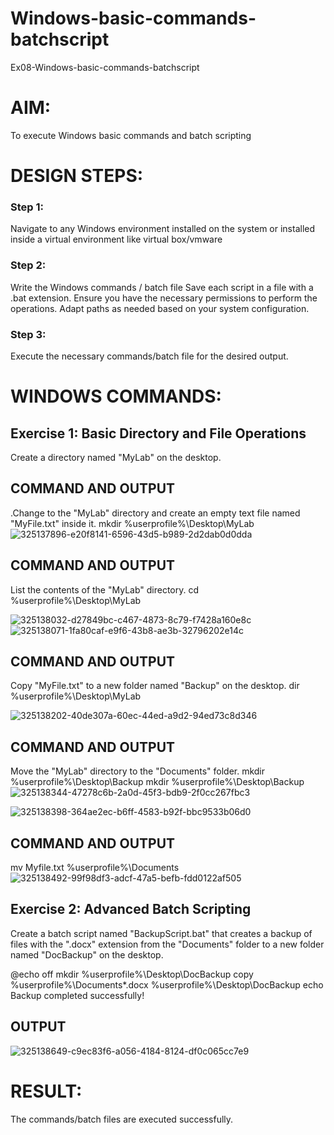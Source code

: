 # Windows-basic-commands-batchscript
Ex08-Windows-basic-commands-batchscript

# AIM:
To execute Windows basic commands and batch scripting

# DESIGN STEPS:

### Step 1:

Navigate to any Windows environment installed on the system or installed inside a virtual environment like virtual box/vmware 

### Step 2:

Write the Windows commands / batch file
Save each script in a file with a .bat extension.
Ensure you have the necessary permissions to perform the operations.
Adapt paths as needed based on your system configuration.
### Step 3:

Execute the necessary commands/batch file for the desired output. 




# WINDOWS COMMANDS:
## Exercise 1: Basic Directory and File Operations
Create a directory named "MyLab" on the desktop.


## COMMAND AND OUTPUT

.Change to the "MyLab" directory and create an empty text file named "MyFile.txt" inside it. mkdir %userprofile%\Desktop\MyLab
![325137896-e20f8141-6596-43d5-b989-2d2dab0d0dda](https://github.com/gowriganeshns/Windows-basic-commands-batchscript/assets/149366019/8cf2e635-c606-49f1-8fb6-3b0e51922cf3)


## COMMAND AND OUTPUT
List the contents of the "MyLab" directory. cd %userprofile%\Desktop\MyLab

![325138032-d27849bc-c467-4873-8c79-f7428a160e8c](https://github.com/gowriganeshns/Windows-basic-commands-batchscript/assets/149366019/ea614d80-d47e-4cc0-851b-be65cc859c7b)
![325138071-1fa80caf-e9f6-43b8-ae3b-32796202e14c](https://github.com/gowriganeshns/Windows-basic-commands-batchscript/assets/149366019/2a5558ac-4231-4dec-93ea-b762075b0671)


## COMMAND AND OUTPUT
Copy "MyFile.txt" to a new folder named "Backup" on the desktop. dir %userprofile%\Desktop\MyLab

![325138202-40de307a-60ec-44ed-a9d2-94ed73c8d346](https://github.com/gowriganeshns/Windows-basic-commands-batchscript/assets/149366019/cd59862f-a7d8-4d4a-be61-5932d4452ad3)

## COMMAND AND OUTPUT
Move the "MyLab" directory to the "Documents" folder. mkdir %userprofile%\Desktop\Backup mkdir %userprofile%\Desktop\Backup
![325138344-47278c6b-2a0d-45f3-bdb9-2f0cc267fbc3](https://github.com/gowriganeshns/Windows-basic-commands-batchscript/assets/149366019/c74fb3ed-b11c-476b-af58-2d1524b8a7df)

![325138398-364ae2ec-b6ff-4583-b92f-bbc9533b06d0](https://github.com/gowriganeshns/Windows-basic-commands-batchscript/assets/149366019/f35050a7-6ff0-4cbc-9fca-af730dc28b95)



## COMMAND AND OUTPUT
mv Myfile.txt %userprofile%\Documents
![325138492-99f98df3-adcf-47a5-befb-fdd0122af505](https://github.com/gowriganeshns/Windows-basic-commands-batchscript/assets/149366019/583eb462-a5fb-403b-a281-9bd3d2496872)

## Exercise 2: Advanced Batch Scripting
Create a batch script named "BackupScript.bat" that creates a backup of files with the ".docx" extension from the "Documents" folder to a new folder named "DocBackup" on the desktop.



@echo off mkdir %userprofile%\Desktop\DocBackup copy %userprofile%\Documents*.docx %userprofile%\Desktop\DocBackup echo Backup completed successfully!



## OUTPUT
![325138649-c9ec83f6-a056-4184-8124-df0c065cc7e9](https://github.com/gowriganeshns/Windows-basic-commands-batchscript/assets/149366019/8674cb3b-76a0-42c5-81ce-d02245b786b0)





# RESULT:
The commands/batch files are executed successfully.

